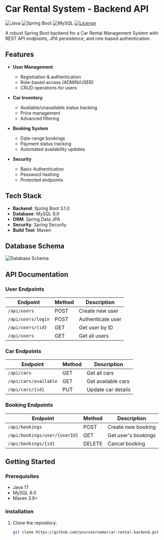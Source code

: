 # Car Rental System - Backend API

![Java](https://img.shields.io/badge/Java-17-blue)
![Spring Boot](https://img.shields.io/badge/Spring_Boot-3.1.0-green)
![MySQL](https://img.shields.io/badge/MySQL-8.0-orange)
[![License](https://img.shields.io/badge/License-MIT-yellow.svg)](https://opensource.org/licenses/MIT)

A robust Spring Boot backend for a Car Rental Management System with REST API endpoints, JPA persistence, and role-based authentication.

## Features

- **User Management**
  - Registration & authentication
  - Role-based access (ADMIN/USER)
  - CRUD operations for users

- **Car Inventory**
  - Available/unavailable status tracking
  - Price management
  - Advanced filtering

- **Booking System**
  - Date-range bookings
  - Payment status tracking
  - Automated availability updates

- **Security**
  - Basic Authentication
  - Password hashing
  - Protected endpoints

## Tech Stack

- **Backend**: Spring Boot 3.1.0
- **Database**: MySQL 8.0
- **ORM**: Spring Data JPA
- **Security**: Spring Security
- **Build Tool**: Maven

## Database Schema

![Database Schema](image.png)

## API Documentation

### User Endpoints
| Endpoint | Method | Description |
|----------|--------|-------------|
| `/api/users` | POST | Create new user |
| `/api/users/login` | POST | Authenticate user |
| `/api/users/{id}` | GET | Get user by ID |
| `/api/users` | GET | Get all users |

### Car Endpoints
| Endpoint | Method | Description |
|----------|--------|-------------|
| `/api/cars` | GET | Get all cars |
| `/api/cars/available` | GET | Get available cars |
| `/api/cars/{id}` | PUT | Update car details |

### Booking Endpoints
| Endpoint | Method | Description |
|----------|--------|-------------|
| `/api/bookings` | POST | Create new booking |
| `/api/bookings/user/{userId}` | GET | Get user's bookings |
| `/api/bookings/{id}` | DELETE | Cancel booking |

## Getting Started

### Prerequisites
- Java 17
- MySQL 8.0
- Maven 3.8+

### Installation
1. Clone the repository:
   ```bash
   git clone https://github.com/yourusername/car-rental-backend.git
